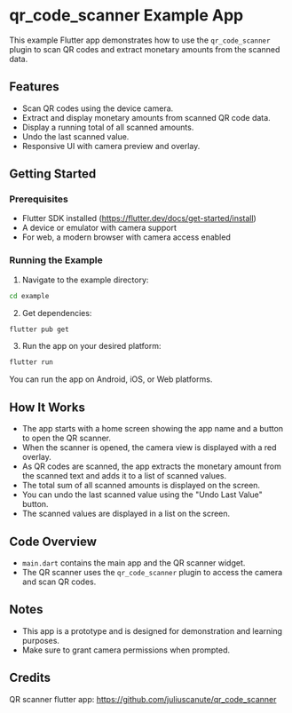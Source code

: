 # qr_code_scanner Example App

This example Flutter app demonstrates how to use the `qr_code_scanner` plugin to scan QR codes and extract monetary amounts from the scanned data.

## Features

- Scan QR codes using the device camera.
- Extract and display monetary amounts from scanned QR code data.
- Display a running total of all scanned amounts.
- Undo the last scanned value.
- Responsive UI with camera preview and overlay.

## Getting Started

### Prerequisites

- Flutter SDK installed (https://flutter.dev/docs/get-started/install)
- A device or emulator with camera support
- For web, a modern browser with camera access enabled

### Running the Example

1. Navigate to the example directory:

```bash
cd example
```

2. Get dependencies:

```bash
flutter pub get
```

3. Run the app on your desired platform:

```bash
flutter run
```

You can run the app on Android, iOS, or Web platforms.

## How It Works

- The app starts with a home screen showing the app name and a button to open the QR scanner.
- When the scanner is opened, the camera view is displayed with a red overlay.
- As QR codes are scanned, the app extracts the monetary amount from the scanned text and adds it to a list of scanned values.
- The total sum of all scanned amounts is displayed on the screen.
- You can undo the last scanned value using the "Undo Last Value" button.
- The scanned values are displayed in a list on the screen.

## Code Overview

- `main.dart` contains the main app and the QR scanner widget.
- The QR scanner uses the `qr_code_scanner` plugin to access the camera and scan QR codes.

## Notes

- This app is a prototype and is designed for demonstration and learning purposes.
- Make sure to grant camera permissions when prompted.

## Credits

QR scanner flutter app: https://github.com/juliuscanute/qr_code_scanner
